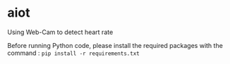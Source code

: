 # aiot
Using Web-Cam to detect heart rate

Before running Python code, please install the required packages with the command :
`pip install -r requirements.txt`
